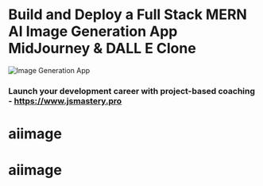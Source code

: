 # Build and Deploy a Full Stack MERN AI Image Generation App  MidJourney & DALL E Clone
![Image Generation App](https://i.ibb.co/p0f27C2/Thumbnail-9.png)

### Launch your development career with project-based coaching - https://www.jsmastery.pro
# aiimage
# aiimage
